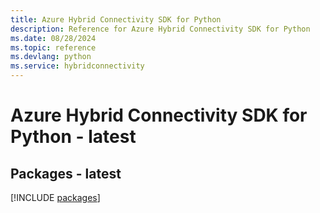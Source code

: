 ```yaml
---
title: Azure Hybrid Connectivity SDK for Python
description: Reference for Azure Hybrid Connectivity SDK for Python
ms.date: 08/28/2024
ms.topic: reference
ms.devlang: python
ms.service: hybridconnectivity
---
```

# Azure Hybrid Connectivity SDK for Python - latest
## Packages - latest
[!INCLUDE [packages](hybrid-connectivity-index.md)]